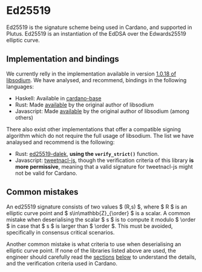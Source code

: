 # Ed25519

Ed25519 is the signature scheme being used in Cardano, and supported in
Plutus. Ed25519 is an instantiation of the EdDSA over the Edwards25519 elliptic curve.

## Implementation and bindings
We currently relly in the implementation available in version [1.0.18 of libsodium](https://github.com/jedisct1/libsodium/tree/1.0.18/src/libsodium/crypto_sign/ed25519/ref10). We have analysed, and recommend, bindings
in the following languages:
* Haskell: Available in [cardano-base](https://github.com/input-output-hk/cardano-base/blob/master/cardano-crypto-class/src/Cardano/Crypto/DSIGN/Ed25519.hs)
* Rust: Made [available](https://github.com/jedisct1/libsodium-sys-stable) by the original author of libsodium
* Javascript: Made [available](https://github.com/jedisct1/libsodium.js) by the original author of libsodium (among others)

There also exist other implementations that offer a compatible signing algorithm which do not require the full
usage of libsodium. The list we have analaysed and recommend is the following: 
* Rust: [ed25519-dalek](https://github.com/dalek-cryptography/ed25519-dalek), **using the `verify_strict()`** function.
* Javascript: [tweetnacl-js](https://github.com/dchest/tweetnacl-js), though the verification criteria of this library **is more permissive**,
  meaning that a valid signature for tweetnacl-js might not be valid for Cardano.

## Common mistakes
An ed25519 signature consists of two values $ (R,s) $, where $ R $ is an elliptic curve point
and $ s\in\mathbb{Z}_{\order} $ is a scalar. A common mistake when deserialising the scalar $ s $
is to compute it modulo $ \order $ in case that $ s $ is larger than $ \order $. This must be 
avoided, specifically in consensus critical scenarios. 

Another common mistake is what criteria to use when deserialising an elliptic curve point. If none
of the libraries listed above are used, the engineer should carefully read the [sections](#generalised-specification)
[below](#parameters-of-instantiation) to understand the details, and the verification criteria used
in Cardano.
